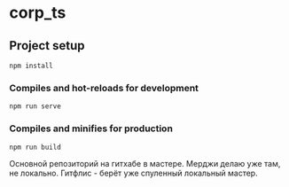 # corp_ts

## Project setup
```
npm install
```

### Compiles and hot-reloads for development
```
npm run serve
```

### Compiles and minifies for production
```
npm run build
```
Основной репозиторий на гитхабе в мастере. Мерджи делаю уже там, не локально. Гитфлис - берёт уже спуленный локальный мастер.
```
